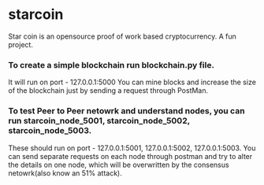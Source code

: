 # starcoin
Star coin is an opensource proof of work based cryptocurrency. A fun project.

### To create a simple blockchain run blockchain.py file.
It will run on port - 127.0.0.1:5000
You can mine blocks and increase the size of the blockchain just by sending a request through PostMan.

### To test Peer to Peer netowrk and understand nodes, you can run starcoin_node_5001, starcoin_node_5002, starcoin_node_5003.
These should run on port - 127.0.0.1:5001, 127.0.0.1:5002, 127.0.0.1:5003. 
You can send separate requests on each node through postman and try to alter the details on one node, which will be overwritten by the consensus netowrk(also know an 51% attack).
